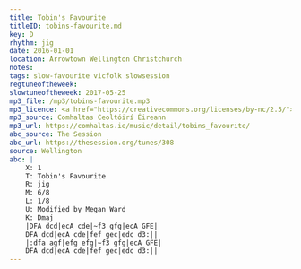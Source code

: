 ```yaml
---
title: Tobin's Favourite
titleID: tobins-favourite.md
key: D
rhythm: jig
date: 2016-01-01
location: Arrowtown Wellington Christchurch
notes:
tags: slow-favourite vicfolk slowsession
regtuneoftheweek:
slowtuneoftheweek: 2017-05-25
mp3_file: /mp3/tobins-favourite.mp3
mp3_licence: <a href="https://creativecommons.org/licenses/by-nc/2.5/">CC-BY-NC-2.5</a>
mp3_source: Comhaltas Ceoltóirí Éireann
mp3_url: https://comhaltas.ie/music/detail/tobins_favourite/
abc_source: The Session
abc_url: https://thesession.org/tunes/308
source: Wellington
abc: |
    X: 1
    T: Tobin's Favourite
    R: jig
    M: 6/8
    L: 1/8
    U: Modified by Megan Ward
    K: Dmaj
    |DFA dcd|ecA cde|~f3 gfg|ecA GFE|
    DFA dcd|ecA cde|fef gec|edc d3:||
    |:dfa agf|efg efg|~f3 gfg|ecA GFE|
    DFA dcd|ecA cde|fef gec|edc d3:||
---
```

